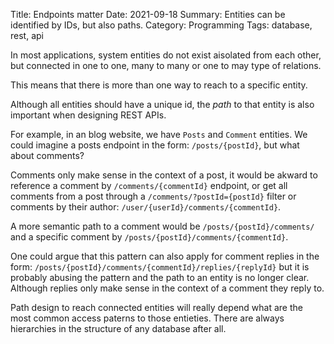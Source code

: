 Title: Endpoints matter
Date: 2021-09-18
Summary: Entities can be identified by IDs, but also paths.
Category: Programming
Tags: database, rest, api

In most applications, system entities do not exist aisolated from each other,
but connected in one to one, many to many or one to may type of relations.

This means that there is more than one way to reach to a specific entity.

Although all entities should have a unique id, the *path* to that entity is also
important when designing REST APIs.

For example, in an blog website, we have `Posts` and `Comment` entities. We
could imagine a posts endpoint in the form: `/posts/{postId}`, but what about
comments?

Comments only make sense in the context of a post, it would be akward to
reference a comment by `/comments/{commentId}` endpoint, or get all comments
from a post through a `/comments/?postId={postId}` filter or comments by their
author: `/user/{userId}/comments/{commentId}`.

A more semantic path to a comment would be
`/posts/{postId}/comments/` and a specific comment by
`/posts/{postId}/comments/{commentId}`.

One could argue that this pattern can also apply for comment replies in the
form: `/posts/{postId}/comments/{commentId}/replies/{replyId}` but it is
probably abusing the pattern and the path to an entity is no longer clear.
Although replies only make sense in the context of a comment they reply to.

Path design to reach connected entities will really depend what are the most
common access paterns to those entieties. There are always hierarchies
in the structure of any database after all.
